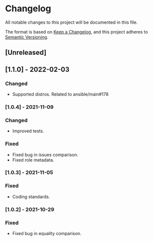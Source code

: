 # Changelog
All notable changes to this project will be documented in this file.

The format is based on [Keep a Changelog](https://keepachangelog.com/en/1.0.0/),
and this project adheres to [Semantic Versioning](https://semver.org/spec/v2.0.0.html).

## [Unreleased]

## [1.1.0] - 2022-02-03
### Changed
- Supported distros. Related to ansible/main#178

### [1.0.4] - 2021-11-09
### Changed
- Improved tests.

### Fixed
- Fixed bug in issues comparison.
- Fixed role metadata.

### [1.0.3] - 2021-11-05
### Fixed
- Coding standards.

### [1.0.2] - 2021-10-29
### Fixed
- Fixed bug in equality comparison.
